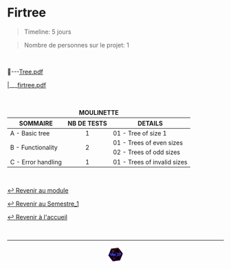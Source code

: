# Firtree

>Timeline: 5 jours

>Nombre de personnes sur le projet: 1

<br>

📂---[Tree.pdf](https://github.com/Studio-17/Epitech-Subjects/blob/main/Semestre_1/B-CPE-100/Firtree/Tree.pdf)

|___[firtree.pdf](https://github.com/Studio-17/Epitech-Subjects/blob/main/Semestre_1/B-CPE-100/Firtree/firtree.tgz)

<br>

<table align="center">
    <thead>
        <tr>
            <td colspan="3" align="center"><strong>MOULINETTE</strong></td>
        </tr>
        <tr>
            <th>SOMMAIRE</th>
            <th>NB DE TESTS</th>
            <th>DETAILS</th>
        </tr>
    </thead>
    <tbody>
        <tr>
            <td rowspan="1">A - Basic tree</td>
            <td rowspan="1" style="text-align: center;">1</td>
            <td>01 - Tree of size 1</td>
        </tr>
        <tr>
            <td rowspan="2">B - Functionality</td>
            <td rowspan="2" style="text-align: center;">2</td>
            <td>01 - Trees of even sizes</td>
        </tr>
        <tr>
            <td>02 - Trees of odd sizes</td>
        </tr>
        <tr>
            <td rowspan="1">C - Error handling</td>
            <td rowspan="1" style="text-align: center;">1</td>
            <td>01 - Trees of invalid sizes</td>
        </tr>
    </tbody>
</table>

<br>

[↩️ Revenir au module](https://github.com/Studio-17/Epitech-Subjects/tree/main/Semestre_1/B-CPE-100)

[↩️ Revenir au Semestre_1](https://github.com/Studio-17/Epitech-Subjects/tree/main/Semestre_1)

[↩️ Revenir à l'accueil](https://github.com/Studio-17/Epitech-Subjects)

<br>

---

<div align="center">

<a href="https://github.com/Studio-17" target="_blank"><img src="../../../voc17.gif" width="40"></a>

</div>